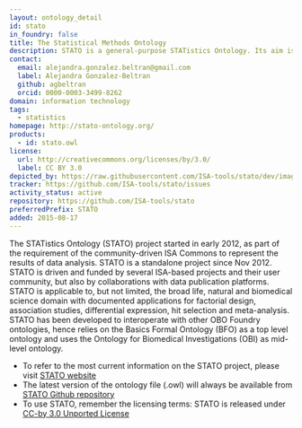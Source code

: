 ```yaml
---
layout: ontology_detail
id: stato
in_foundry: false
title: The Statistical Methods Ontology
description: STATO is a general-purpose STATistics Ontology. Its aim is to provide coverage for processes such as statistical tests, their conditions of application, and information needed or resulting from statistical methods, such as probability distributions, variables, spread and variation metrics. STATO also covers aspects of experimental design and description of plots and graphical representations commonly used to provide visual cues of data distribution or layout and to assist review of the results.
contact:
  email: alejandra.gonzalez.beltran@gmail.com
  label: Alejandra Gonzalez-Beltran
  github: agbeltran
  orcid: 0000-0003-3499-8262
domain: information technology
tags:
  - statistics
homepage: http://stato-ontology.org/
products:
  - id: stato.owl
license:
  url: http://creativecommons.org/licenses/by/3.0/
  label: CC BY 3.0
depicted_by: https://raw.githubusercontent.com/ISA-tools/stato/dev/images/stato-logo-3.png
tracker: https://github.com/ISA-tools/stato/issues
activity_status: active
repository: https://github.com/ISA-tools/stato
preferredPrefix: STATO
added: 2015-08-17
---
```


The STATistics Ontology (STATO) project started in early 2012, as part of the requirement of the community-driven ISA Commons to represent the results of data analysis. STATO is a standalone project since Nov 2012. STATO is driven and funded by several ISA-based projects and their user community, but also by collaborations with data publication platforms. STATO is applicable to, but not limited, the broad life, natural and biomedical science domain with documented applications for factorial design, association studies, differential expression, hit selection and meta-analysis. STATO has been developed to interoperate with other OBO Foundry ontologies, hence relies on the Basics Formal Ontology (BFO) as a top level ontology and uses the Ontology for Biomedical Investigations (OBI) as mid-level ontology.

 * To refer to the most current  information on the STATO project, please visit [STATO website](http://stato-ontology.org/)
 * The latest version of the ontology file (.owl) will always be available from [STATO Github repository]()
 * To use STATO, remember the licensing terms: STATO is released under [CC-by 3.0 Unported License](http://creativecommons.org/licenses/by/3.0/)
